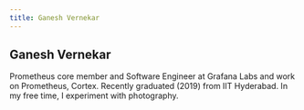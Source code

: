 ```yaml
---
title: Ganesh Vernekar
---
```


## Ganesh Vernekar

Prometheus core member and Software Engineer at Grafana Labs and work on Prometheus, Cortex. Recently graduated (2019) from IIT Hyderabad. In my free time, I experiment with photography.
